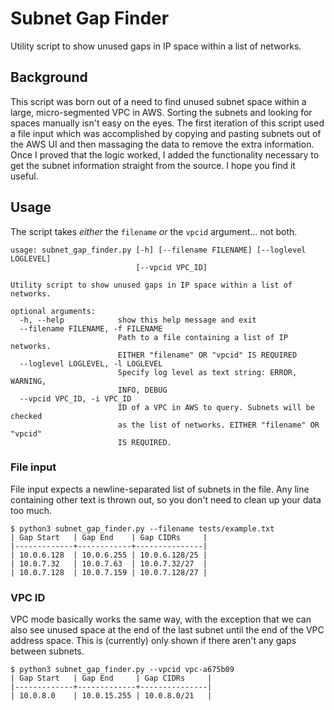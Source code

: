 # Subnet Gap Finder
Utility script to show unused gaps in IP space within a list of networks.

## Background
This script was born out of a need to find unused subnet space within a large,
micro-segmented VPC in AWS. Sorting the subnets and looking for spaces manually
isn't easy on the eyes. The first iteration of this script used a file input
which was accomplished by copying and pasting subnets out of the AWS UI and then
massaging the data to remove the extra information. Once I proved that the logic
worked, I added the functionality necessary to get the subnet information
straight from the source. I hope you find it useful.

## Usage
The script takes *either* the `filename` *or* the `vpcid` argument... not both.
```
usage: subnet_gap_finder.py [-h] [--filename FILENAME] [--loglevel LOGLEVEL]
                            [--vpcid VPC_ID]

Utility script to show unused gaps in IP space within a list of networks.

optional arguments:
  -h, --help            show this help message and exit
  --filename FILENAME, -f FILENAME
                        Path to a file containing a list of IP networks.
                        EITHER "filename" OR "vpcid" IS REQUIRED
  --loglevel LOGLEVEL, -l LOGLEVEL
                        Specify log level as text string: ERROR, WARNING,
                        INFO, DEBUG
  --vpcid VPC_ID, -i VPC_ID
                        ID of a VPC in AWS to query. Subnets will be checked
                        as the list of networks. EITHER "filename" OR "vpcid"
                        IS REQUIRED.
```

### File input
File input expects a newline-separated list of subnets in the file. Any line
containing other text is thrown out, so you don't need to clean up your data too
much.
```
$ python3 subnet_gap_finder.py --filename tests/example.txt
| Gap Start   | Gap End    | Gap CIDRs     |
|-------------+------------+---------------|
| 10.0.6.128  | 10.0.6.255 | 10.0.6.128/25 |
| 10.0.7.32   | 10.0.7.63  | 10.0.7.32/27  |
| 10.0.7.128  | 10.0.7.159 | 10.0.7.128/27 |
```

### VPC ID
VPC mode basically works the same way, with the exception that we can also see
unused space at the end of the last subnet until the end of the VPC address
space. This is (currently) only shown if there aren't any gaps between subnets.
```
$ python3 subnet_gap_finder.py --vpcid vpc-a675b09
| Gap Start   | Gap End     | Gap CIDRs     |
|-------------+-------------+---------------|
| 10.0.8.0    | 10.0.15.255 | 10.0.8.0/21   |
```
